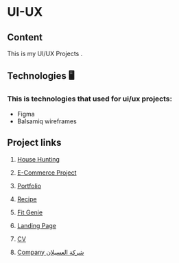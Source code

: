 # UI-UX

## Content
 This is my UI/UX Projects .

	
## Technologies :desktop_computer:
### This is technologies that used for ui/ux projects:
* Figma
* Balsamiq wireframes
	
## Project links

1) [House Hunting](https://www.figma.com/file/SzI64kKql5LrnPJzlK0Ajs/House-Hunting?type=design&node-id=0-1&mode=design&t=cIAdPnFhGelKiGL4-0)

2) [E-Commerce Project](https://www.figma.com/file/IzpVasEQmcbEjrn3MZxjrg/E-Commerce-Project?type=design&mode=design&t=LVUQWKe2kE411sSe-0)

3) [Portfolio](https://www.figma.com/file/lRPNhscRnltDsKa51UEJto/Portfolio?type=design&node-id=0-1&mode=design&t=xuN5E0hnNjaZTUVH-0)

4) [Recipe](https://www.figma.com/file/l1vn7ftPVnHi5bJ7UyxFjW/Project%3A-Recipe-Website?type=design&mode=design)

5) [Fit Genie](https://www.figma.com/file/rawkVwixWBEiYvqBgKHtjQ/Fitness?type=design&node-id=0-1&mode=design&t=DfEMflEfikKwzXkv-0)

6) [Landing Page](https://www.figma.com/file/e47qg1GaNndjt8rLmpcBoe/LandingPage?type=design&fuid=1220640281597744126)

7) [CV](https://www.figma.com/file/05Bx1rZVSaE4MOjOtoBXx8/My%20CV?type=design&fuid=1220640281597744126)

8) [Company شركة العسيلان](https://www.figma.com/file/xdcRhg6CkX3Tg8xjCY2CiK/Untitled?type=design&node-id=0-1&mode=design&t=xSL6kE2Jjf0dp3DM-0)

